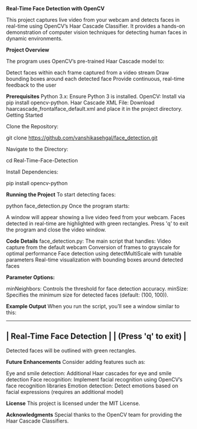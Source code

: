 **Real-Time Face Detection with OpenCV**

This project captures live video from your webcam and detects faces in real-time using OpenCV’s Haar Cascade Classifier. It provides a hands-on demonstration of computer vision techniques for detecting human faces in dynamic environments.

**Project Overview**

The program uses OpenCV’s pre-trained Haar Cascade model to:

Detect faces within each frame captured from a video stream
Draw bounding boxes around each detected face
Provide continuous, real-time feedback to the user


**Prerequisites**
Python 3.x: Ensure Python 3 is installed.
OpenCV: Install via pip install opencv-python.
Haar Cascade XML File: Download haarcascade_frontalface_default.xml and place it in the project directory.
Getting Started

Clone the Repository:

git clone  https://github.com/vanshikasehgal/face_detection.git

Navigate to the Directory:

cd Real-Time-Face-Detection

Install Dependencies:

pip install opencv-python


**Running the Project**
To start detecting faces:

python face_detection.py
Once the program starts:

A window will appear showing a live video feed from your webcam.
Faces detected in real-time are highlighted with green rectangles.
Press 'q' to exit the program and close the video window.


**Code Details**
face_detection.py: The main script that handles:
Video capture from the default webcam
Conversion of frames to grayscale for optimal performance
Face detection using detectMultiScale with tunable parameters
Real-time visualization with bounding boxes around detected faces


**Parameter Options:**

minNeighbors: Controls the threshold for face detection accuracy.
minSize: Specifies the minimum size for detected faces (default: (100, 100)).


**Example Output**
When you run the script, you’ll see a window similar to this:


--------------------------------
|      Real-Time Face Detection      |
|       (Press 'q' to exit)         |
--------------------------------
Detected faces will be outlined with green rectangles.


**Future Enhancements**
Consider adding features such as:

Eye and smile detection: Additional Haar cascades for eye and smile detection
Face recognition: Implement facial recognition using OpenCV’s face recognition libraries
Emotion detection: Detect emotions based on facial expressions (requires an additional model)


**License**
This project is licensed under the MIT License.

**Acknowledgments**
Special thanks to the OpenCV team for providing the Haar Cascade Classifiers.
